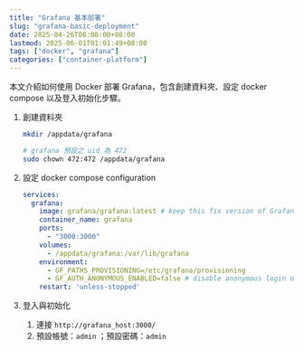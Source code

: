 ```yaml
---
title: "Grafana 基本部署"
slug: "grafana-basic-deployment"
date: 2025-04-26T00:00:00+08:00
lastmod: 2025-06-01T01:01:49+08:00
tags: ["docker", "grafana"]
categories: ["container-platform"]
---
```


本文介紹如何使用 Docker 部署 Grafana，包含創建資料夾、設定 docker compose 以及登入初始化步驟。

<!--more-->

1. 創建資料夾
    
    ```bash
    mkdir /appdata/grafana
    
    # grafana 預設之 uid 為 472
    sudo chown 472:472 /appdata/grafana
    ```
    
2. 設定 docker compose configuration
    
    ```yaml
    services:
      grafana:
        image: grafana/grafana:latest # keep this fix version of Grafana
        container_name: grafana
        ports:
          - "3000:3000"
        volumes:
          - /appdata/grafana:/var/lib/grafana
        environment:
          - GF_PATHS_PROVISIONING=/etc/grafana/provisioning
          - GF_AUTH_ANONYMOUS_ENABLED=false # disable anonymous login on Grafana
        restart: 'unless-stopped'
    
    ```
    
3. 登入與初始化
    1. 連接 `http://grafana_host:3000/`
    2. 預設帳號：`admin` ；預設密碼：`admin`
